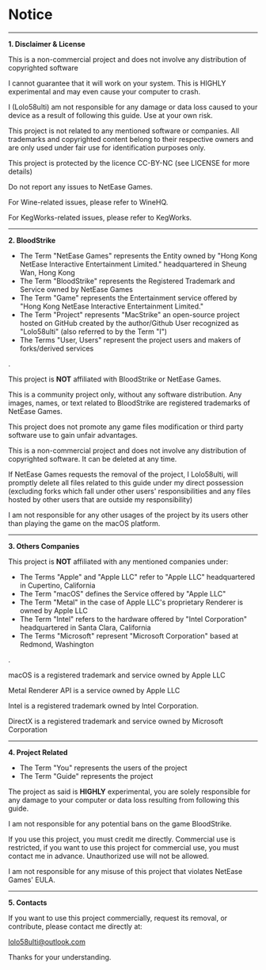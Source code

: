 # Notice

---------------------------------

**1. Disclaimer & License**

This is a non-commercial project and does not involve any distribution of copyrighted software

I cannot guarantee that it will work on your system. This is HIGHLY experimental and may even cause your computer to crash.

I (Lolo58ulti) am not responsible for any damage or data loss caused to your device as a result of following this guide. Use at your own risk.

This project is not related to any mentioned software or companies. All trademarks and copyrighted content belong to their respective owners and are only used under fair use for identification purposes only.

This project is protected by the licence CC-BY-NC (see LICENSE for more details)

Do not report any issues to NetEase Games.

For Wine-related issues, please refer to WineHQ.

For KegWorks-related issues, please refer to KegWorks.

------------------------------------

**2. BloodStrike**

- The Term "NetEase Games" represents the Entity owned by "Hong Kong NetEase Interactive Entertainment Limited." headquartered in Sheung Wan, Hong Kong
- The Term "BloodStrike" represents the Registered Trademark and Service owned by NetEase Games
- The Term "Game" represents the Entertainment service offered by "Hong Kong NetEase Interactive Entertainment Limited."
- The Term "Project" represents "MacStrike" an open-source project hosted on GitHub created by the author/Github User recognized as "Lolo58ulti" (also referred to by the Term "I")
- The Terms "User, Users" represent the project users and makers of forks/derived services

.

This project is **NOT** affiliated with BloodStrike or NetEase Games.

This is a community project only, without any software distribution. Any images, names, or text related to BloodStrike are registered trademarks of NetEase Games.

This project does not promote any game files modification or third party software use to gain unfair advantages.

This is a non-commercial project and does not involve any distribution of copyrighted software. It can be deleted at any time.

If NetEase Games requests the removal of the project, I Lolo58ulti, will promptly delete all files related to this guide under my direct possession (excluding forks which fall under other users' responsibilities and any files hosted by other users that are outside my responsibility)

I am not responsible for any other usages of the project by its users other than playing the game on the macOS platform.

--------------------------------------

**3. Others Companies**

This project is **NOT** affiliated with any mentioned companies under:

- The Terms "Apple" and "Apple LLC" refer to "Apple LLC" headquartered in Cupertino, California
- The Term "macOS" defines the Service offered by "Apple LLC"
- The Term "Metal" in the case of Apple LLC's proprietary Renderer is owned by Apple LLC
- The Term "Intel" refers to the hardware offered by "Intel Corporation" headquartered in Santa Clara, California
- The Terms "Microsoft" represent "Microsoft Corporation" based at Redmond, Washington

.

macOS is a registered trademark and service owned by Apple LLC

Metal Renderer API is a service owned by Apple LLC

Intel is a registered trademark owned by Intel Corporation.

DirectX is a registered trademark and service owned by Microsoft Corporation

-----------------------------------------

**4. Project Related**

- The Term "You" represents the users of the project
- The Term "Guide" represents the project

The project as said is **HIGHLY** experimental, you are solely responsible for any damage to your computer or data loss resulting from following this guide.

I am not responsible for any potential bans on the game BloodStrike.

If you use this project, you must credit me directly. Commercial use is restricted, if you want to use this project for commercial use, you must contact me in advance. Unauthorized use will not be allowed.

I am not responsible for any misuse of this project that violates NetEase Games' EULA.

-------------------------------------------

**5. Contacts**

If you want to use this project commercially, request its removal, or contribute, please contact me directly at:

lolo58ulti@outlook.com

Thanks for your understanding.

